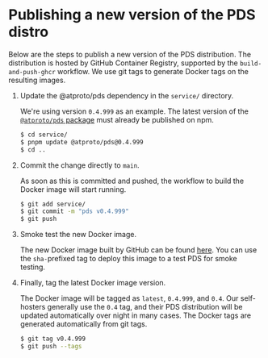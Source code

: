 # Publishing a new version of the PDS distro

Below are the steps to publish a new version of the PDS distribution.  The distribution is hosted by GitHub Container Registry, supported by the `build-and-push-ghcr` workflow.  We use git tags to generate Docker tags on the resulting images.

1. Update the @atproto/pds dependency in the `service/` directory.

    We're using version `0.4.999` as an example.  The latest version of the [`@atproto/pds` package](https://www.npmjs.com/package/@atproto/pds) must already be published on npm.
    ```sh
    $ cd service/
    $ pnpm update @atproto/pds@0.4.999
    $ cd ..
    ```

2. Commit the change directly to `main`.

    As soon as this is committed and pushed, the workflow to build the Docker image will start running.
    ```sh
    $ git add service/
    $ git commit -m "pds v0.4.999"
    $ git push
    ```

3. Smoke test the new Docker image.

    The new Docker image built by GitHub can be found [here](https://github.com/bluesky-social/pds/pkgs/container/pds).  You can use the `sha-`prefixed tag to deploy this image to a test PDS for smoke testing.

4. Finally, tag the latest Docker image version.

    The Docker image will be tagged as `latest`, `0.4.999`, and `0.4`.  Our self-hosters generally use the `0.4` tag, and their PDS distribution will be updated automatically over night in many cases.  The Docker tags are generated automatically from git tags.
    ```sh
    $ git tag v0.4.999
    $ git push --tags
    ```
